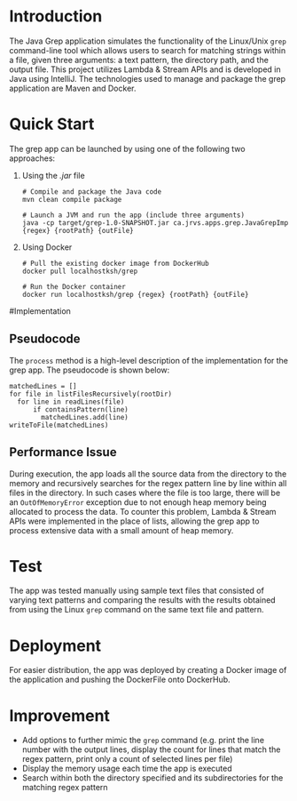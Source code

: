 # Introduction
The Java Grep application simulates the functionality of the Linux/Unix ```grep``` command-line tool 
which allows users to search for matching strings within a file, given three arguments: a text 
pattern, the directory path, and the output file. This project utilizes Lambda & Stream APIs and 
is developed in Java using IntelliJ. The technologies used to manage and package the grep application 
are Maven and Docker.
# Quick Start
The grep app can be launched by using one of the following two approaches:
1. Using the _.jar_ file
   ```
   # Compile and package the Java code
   mvn clean compile package
   
   # Launch a JVM and run the app (include three arguments)
   java -cp target/grep-1.0-SNAPSHOT.jar ca.jrvs.apps.grep.JavaGrepImp {regex} {rootPath} {outFile}
    ```
2. Using Docker
    ```
    # Pull the existing docker image from DockerHub
   docker pull localhostksh/grep
   
   # Run the Docker container
   docker run localhostksh/grep {regex} {rootPath} {outFile}
    ```

#Implementation
## Pseudocode
The ```process``` method is a high-level description of the implementation for the grep app.
The pseudocode is shown below:
```
matchedLines = []
for file in listFilesRecursively(rootDir)
  for line in readLines(file)
      if containsPattern(line)
        matchedLines.add(line)
writeToFile(matchedLines)
```

## Performance Issue
During execution, the app loads all the source data from the directory to the memory and recursively searches 
for the regex pattern line by line within all files in the directory. In such cases where the file is too large, 
there will be an ```OutOfMemoryError``` exception due to not enough heap memory being allocated to process
the data. To counter this problem, Lambda & Stream APIs were implemented in the place of lists, allowing the
grep app to process extensive data with a small amount of heap memory.

# Test
The app was tested manually using sample text files that consisted of varying text patterns and comparing the 
results with the results obtained from using the Linux ```grep``` command on the same text file and pattern.

# Deployment
For easier distribution, the app was deployed by creating a Docker image of the application and pushing the DockerFile
onto DockerHub.

# Improvement
* Add options to further mimic the ```grep``` command (e.g. print the line number with the output lines,
 display the count for lines that match the regex pattern, print only a count of selected lines per file)
* Display the memory usage each time the app is executed
* Search within both the directory specified and its subdirectories for the matching regex pattern
